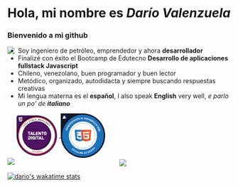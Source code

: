 # Hola, mi nombre es *Darío Valenzuela*
### Bienvenido a mi github

<img align="left" src="https://thumbs.gfycat.com/ExemplaryFairFeline-size_restricted.gif" height="180">

 - Soy ingeniero de petróleo, emprendedor y ahora **desarrollador**
 - Finalizé con éxito el Bootcamp de Edutecno **Desarrollo de aplicaciones fullstack Javascript**
 - Chileno, venezolano, buen programador y buen lector
 - Metódico, organizado, autodidacta y siempre buscando respuestas creativas
 - Mi lengua materna es el **español**, I also speak **English** very well, *e parlo un po' de **italiano***
<a href="https://www.credly.com/badges/2061e0f6-6057-4a84-96f9-f41b4feacf09/public_url">
  <img  align="center" height="100px" src="TD_jstrainee.png" />
</a>
<a href="https://www.credly.com/badges/df4d3c10-8b1c-428f-90d1-dff66fa953d1/public_url">
  <img  align="center" height="100px" src="Escalab_HTML.png" />
</a>

<br>
<a>
<img align="left" width="50%"  src="https://github-readme-stats.vercel.app/api?username=davc1969&show_icons=true&include_all_commits=true&border_radius=20&locale=es&border_color=6b6b6b" />
</a>

<a>
<img  align="center" width="40%" src="https://github-readme-stats.vercel.app/api/top-langs/?username=davc1969&langs_count=8&locale=es&border_radius=20&langs_count=3&layout=compact&border_color=6b6b6b" />
</a>


 

[![dario's wakatime stats](https://github-readme-stats.vercel.app/api/wakatime?username=davc1969&border_radius=20&border_color=6b6b6b&v=2)](https://github.com/davc1969/github-readme-stats)





